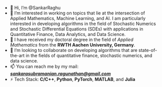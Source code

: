 - 👋 Hi, I’m @SankarRaghu
- 👀 I’m interested in working on topics that lie at the intersection of Applied Mathematics, Machine Learning, and AI. I am particularly interested in developing algorithms in the field of Stochastic Numerics and Stochastic Differential Equations (SDEs) with applications in Quantitative Finance, Data Analytics, and Data Science.
- 🌱 I have received my doctoral degree in the field of *Applied Mathematics* from the **RWTH Aachen University, Germany**.
- 💞️ I’m looking to collaborate on developing algorithms that are state-of-the-art in the fields of quantitative finance, stochastic numerics, and data science.
- 📫 You can reach me by my mail: ***sankarasubramanian.ragunathan@gmail.com***
- ⚡ Tech Stack: **C/C++**, **Python**, **PyTorch**, **MATLAB**, and **Julia**

<!---
SankarRaghu/SankarRaghu is a ✨ special ✨ repository because its `README.md` (this file) appears on your GitHub profile.
You can click the Preview link to take a look at your changes.
--->

